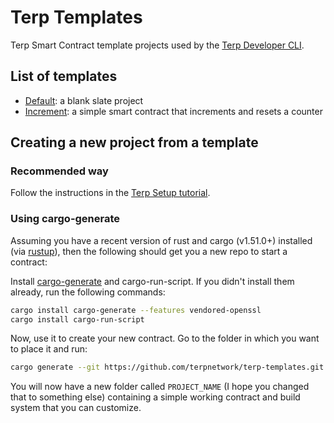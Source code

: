 # Terp Templates

Terp Smart Contract template projects used by the [Terp Developer CLI](https://github.com/terpnetwork/terp-cli).

## List of templates

- [Default](./default): a blank slate project
- [Increment](./increment): a simple smart contract that increments and resets a counter

## Creating a new project from a template

### Recommended way

Follow the instructions in the [Terp Setup tutorial](./TODO).

### Using cargo-generate

Assuming you have a recent version of rust and cargo (v1.51.0+) installed (via [rustup](https://rustup.rs/)),
then the following should get you a new repo to start a contract:

Install [cargo-generate](https://github.com/ashleygwilliams/cargo-generate) and cargo-run-script.
If you didn't install them already, run the following commands:

```sh
cargo install cargo-generate --features vendored-openssl
cargo install cargo-run-script
```

Now, use it to create your new contract.
Go to the folder in which you want to place it and run:

```sh
cargo generate --git https://github.com/terpnetwork/terp-templates.git --name PROJECT_NAME default
```

You will now have a new folder called `PROJECT_NAME` (I hope you changed that to something else)
containing a simple working contract and build system that you can customize.
